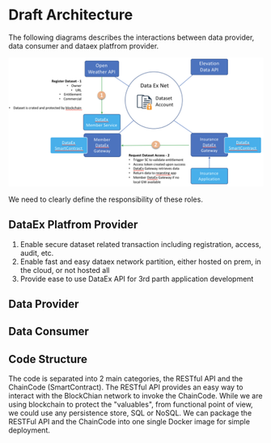 Draft Architecture
==================

The following diagrams describes the interactions between data provider, data consumer and dataex platfrom provider.

![Architecture](arch.png)

We need to clearly define the responsibility of these roles.

## DataEx Platfrom Provider
1. Enable secure dataset related transaction including registration, access, audit, etc.
2. Enable fast and easy dataex network partition, either hosted on prem, in the cloud, or not hosted all
3. Provide ease to use DataEx API for 3rd parth application development

## Data Provider

## Data Consumer

## Code Structure

The code is separated into 2 main categories, the RESTful API and the ChainCode (SmartContract). The RESTful API provides an easy way to interact with the BlockChian network to invoke the ChainCode. While we are using blockchain to protect the "valuables", from functional point of view, we could use any persistence store, SQL or NoSQL. 
We can package the RESTFul API and the ChainCode into one single Docker image for simple deployment. 
